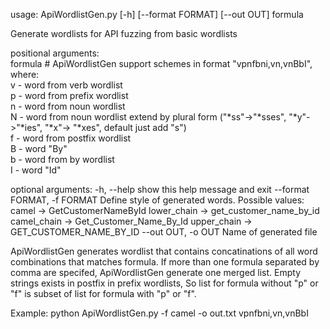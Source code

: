 usage: ApiWordlistGen.py [-h] [--format FORMAT] [--out OUT] formula  

Generate wordlists for API fuzzing from basic wordlists  

positional arguments:  
  formula               # ApiWordlistGen support schemes in format "vpnfbni,vn,vnBbI", where:  
                        v - word from verb wordlist  
                        p - word from prefix wordlist  
                        n - word from noun wordlist  
                        N - word from noun wordlist extend by plural form ("*ss"->"*sses", "*y"->"*ies", "*x"-> "*xes", default just add "s")  
                        f - word from postfix wordlist  
                        B - word "By"  
                        b - word from by wordlist  
                        I - word "Id"  

optional arguments:
  -h, --help            show this help message and exit
  --format FORMAT, -f FORMAT
                        Define style of generated words.
                        Possible values:
                        camel -> GetCustomerNameById
                        lower_chain -> get_customer_name_by_id
                        camel_chain -> Get_Customer_Name_By_Id
                        upper_chain -> GET_CUSTOMER_NAME_BY_ID
  --out OUT, -o OUT     Name of generated file

ApiWordlistGen generates wordlist that contains concatinations of all word combinations that matches formula. If more than one formula separated by comma are specifed, ApiWordlistGen generate one merged list.
Empty strings exists in postfix in prefix wordlists, So list for formula without "p" or "f" is subset of list for formula with "p" or "f".

Example:
python ApiWordlistGen.py -f camel -o out.txt vpnfbni,vn,vnBbI


